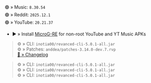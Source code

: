 🟢 » Music: `8.30.54`  
🟢 » Reddit: `2025.12.1`  
🟢 » YouTube: `20.21.37`  

- ▶️ » Install [MicroG-RE](https://github.com/WSTxda/MicroG-RE/releases) for non-root YouTube and YT Music APKs
  
> ⚙️ » CLI: `inotia00/revanced-cli-5.0.1-all.jar`  
> ⚙️ » Patches: `anddea/patches-3.14.0-dev.7.rvp`  
[🔗 » Changelog](https://github.com/anddea/revanced-patches/releases/tag/v3.14.0-dev.7)

> ⚙️ » CLI: `inotia00/revanced-cli-5.0.1-all.jar`  
> ⚙️ » CLI: `inotia00/revanced-cli-5.0.1-all.jar`  
> ⚙️ » CLI: `inotia00/revanced-cli-5.0.1-all.jar`    
